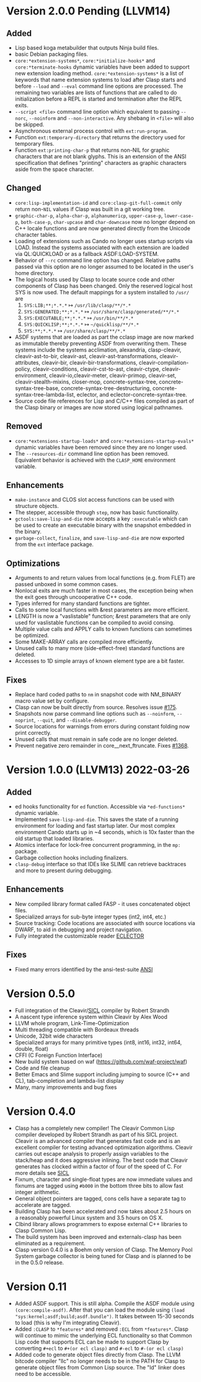 # Version 2.0.0 Pending (LLVM14)

## Added
* Lisp based koga metabuilder that outputs Ninja build files.
* basic Debian packaging files.
* `core:*extension-systems*`, `core:*initialize-hooks*` and
  `core:*terminate-hooks` dynamic variables have been added to support new
  extension loading method. `core:*extension-systems*` is a list of keywords
  that name extension systems to load after Clasp starts and before `--load`
  and `--eval` command line options are processed. The remaining two variables
  are lists of functions that are called to do initialization before a REPL is
  started and termination after the REPL exits.
* `--script <file>` command line option which equivalent to passing `--norc`,
  `--noinform` and `--non-interactive`. Any shebang in `<file>` will also be 
  skipped.
* Asynchronous external process control with `ext:run-program`.
* Function `ext:temporary-directory` that returns the directory used for
  temporary files.
* Function `ext:printing-char-p` that returns non-NIL for graphic characters
  that are not blank glyphs. This is an extension of the ANSI specification
  that defines "printing" characters as graphic characters aside from the space
  character.

## Changed
* `core:lisp-implementation-id` and `core:clasp-git-full-commit` only return
  non-`NIL` values if Clasp was built in a git working tree.
* `graphic-char-p`, `alpha-char-p`, `alphanumericp`, `upper-case-p`, 
  `lower-case-p`, `both-case-p`, `char-upcase` and `char-downcase` now no longer 
  depend on C++ locale functions and are now generated directly from the Unicode 
  character tables.
* Loading of extensions such as Cando no longer uses startup scripts via LOAD.
  Instead the systems associated with each extension are loaded via QL:QUICKLOAD
  or as a fallback ASDF:LOAD-SYSTEM.
* Behavior of `--rc` command line option has changed. Relative paths passed via
  this option are no longer assumed to be located in the user's home directory.
* The logical hosts used by Clasp to locate source code and other components of
  Clasp has been changed. Only the reserved logical host SYS is now used. The
  default mappings for a system installed to `/usr/` are
  1. `SYS:LIB;**;*.*.*` ↦ `/usr/lib/clasp/**/*.*`
  2. `SYS:GENERATED;**;*.*.*` ↦ `/usr/share/clasp/generated/**/*.*`
  3. `SYS:EXECUTABLE;**;*.*.*` ↦ `/usr/bin/**/*.*`
  4. `SYS:QUICKLISP;**;*.*.*` ↦ `~/quicklisp/**/*.*`
  5. `SYS:**;*.*.*` ↦ `/usr/share/clasp/**/*.*`
* ASDF systems that are loaded as part the cclasp image are now marked as
  immutable thereby preventing ASDF from overwriting them. These systems include
  the systems acclimation, alexandria, clasp-cleavir, cleavir-ast-to-bir, 
  cleavir-ast, cleavir-ast-transformations, cleavir-attributes, cleavir-bir, 
  cleavir-bir-transformations, cleavir-compilation-policy, cleavir-conditions,
  cleavir-cst-to-ast, cleavir-ctype, cleavir-environment, 
  cleavir-io,cleavir-meter, cleavir-primop, cleavir-set, cleavir-stealth-mixins, 
  closer-mop, concrete-syntax-tree, concrete-syntax-tree-base,
  concrete-syntax-tree-destructuring, concrete-syntax-tree-lambda-list,
  eclector, and eclector-concrete-syntax-tree.
* Source code file references for Lisp and C/C++ files compiled as part of the
  Clasp binary or images are now stored using logical pathnames.

## Removed
* `core:*extensions-startup-loads*` and `core:*extensions-startup-evals*`
  dynamic variables have been removed since they are no longer used.
* The `--resources-dir` command line option has been removed. Equivalent
  behavior is achieved with the `CLASP_HOME` environment variable.

## Enhancements
* `make-instance` and CLOS slot access functions can be used with structure 
  objects.
* The stepper, accessible through `step`, now has basic functionality.
* `gctools:save-lisp-and-die` now accepts a key `:executable` which can be used
  to create an executable binary with the snapshot embedded in the binary.
* `garbage-collect`, `finalize`, and `save-lisp-and-die` are now exported from
  the `ext` interface package.

## Optimizations
* Arguments to and return values from local functions (e.g. from FLET) are 
  passed unboxed in some common cases.
* Nonlocal exits are much faster in most cases, the exception being when
  the exit goes through uncooperative C++ code.
* Types inferred for many standard functions are tighter.
* Calls to some local functions with &rest parameters are more efficient.
* LENGTH is now a "vaslistable" function; &rest parameters that are only
  used for vaslistable functions can be compiled to avoid consing.
* Multiple value calls and APPLY calls to known functions can sometimes
  be optimized.
* Some MAKE-ARRAY calls are compiled more efficiently.
* Unused calls to many more (side-effect-free) standard functions are deleted.
* Accesses to 1D simple arrays of known element type are a bit faster.

## Fixes
* Replace hard coded paths to `nm` in snapshot code with NM_BINARY macro value
  set by configure.
* Clasp can now be built directly from source. Resolves issue [#175][].
* Snapshots now parse command line options such as `--noinform`, `--noprint`,
  `--quit`, and `--disable-debugger`.
* Source locations for warnings from errors during constant folding now
  print correctly.
* Unused calls that must remain in safe code are no longer deleted.
* Prevent negative zero remainder in core__next_ftruncate. Fixes [#1368][].

# Version 1.0.0 (LLVM13) 2022-03-26

## Added
* ed hooks functionality for `ed` function. Accessible via `*ed-functions*`
  dynamic variable.
* Implemented `save-lisp-and-die`. This saves the state of a running environment 
  for loading and fast startup later. Our most complex environment Cando starts 
  up in ~4 seconds, which is 10x faster than the old startup that loaded 
  libraries.
* Atomics interface for lock-free concurrent programming, in the `mp:` package.
* Garbage collection hooks including finalizers.
* `clasp-debug` interface so that IDEs like SLIME can retrieve backtraces and
  more to present during debugging.

## Enhancements
* New compiled library format called FASP - it uses concatenated object files.
* Specialized arrays for sub-byte integer types (int2, int4, etc.)
* Source tracking: Code locations are associated with source locations via
  DWARF, to aid in debugging and project navigation.
* Fully integrated the customizable reader [ECLECTOR][]

## Fixes
* Fixed many errors identified by the ansi-test-suite [ANSI][]

# Version 0.5.0

* Full integration of the Cleavir/[SICL][] compiler by Robert Strandh
* A nascent type inference system within Cleavir by Alex Wood
* LLVM whole program, Link-Time-Optimization
* Multi threading compatible with Bordeaux threads
* Unicode, 32bit wide characters
* Specialized arrays for many primitive types (int8, int16, int32, int64, 
  double, float)
* CFFI (C Foreign Function Interface)
* New build system based on waf (https://github.com/waf-project/waf)
* Code and file cleanup
* Better Emacs and Slime support including jumping to source (C++ and CL), 
  tab-completion and lambda-list display
* Many, many improvements and bug fixes

# Version 0.4.0

* Clasp has a completely new compiler! The Cleavir Common Lisp compiler 
  developed by Robert Strandh as part of his SICL project. Cleavir is an 
  advanced compiler that generates fast code and is an excellent compiler for 
  testing advanced optimization algorithms. Cleavir carries out escape analysis 
  to properly assign variables to the stack/heap and it does aggressive 
  inlining. The best code that Cleavir generates has clocked within a factor of 
  four of the speed of C. For more details see [SICL][]
* Fixnum, character and single-float types are now immediate values and fixnums 
  are tagged using `#b000` in the bottom three bits to allow fast integer 
  arithmetic.
* General object pointers are tagged, cons cells have a separate tag to 
  accelerate are tagged.
* Building Clasp has been accelerated and now takes about 2.5 hours on a 
  reasonably powerful Linux system and 3.5 hours on OS X.
* Clbind library allows programmers to expose external C++ libraries to Clasp 
  Common Lisp.
* The build system has been improved and externals-clasp has been eliminated as 
  a requirement.
* Clasp version 0.4.0 is a Boehm only version of Clasp. The Memory Pool System 
  garbage collector is being tuned for Clasp and is planned to be in the 0.5.0 
  release.

# Version 0.11

* Added ASDF support. This is still alpha.  Compile the ASDF module using 
  `(core:compile-asdf)`. After that you can load the module using 
  `(load "sys:kernel;asdf;build;asdf.bundle")`. It takes between 15-30 seconds 
  to load (this is why I'm integrating Cleavir).
* Added `:CLASP` to `*features*` and removed `:ECL` from `*features*`. Clasp 
  will continue to mimic the underlying ECL functionality so that Common Lisp 
  code that supports ECL can be made to support Clasp by converting `#+ecl` to 
  `#+(or ecl clasp)` and `#-ecl` to `#-(or ecl clasp)`
* Added code to generate object files directly from Clasp. The LLVM bitcode 
  compiler "llc" no longer needs to be in the PATH for Clasp to generate object 
  files from Common Lisp source. The "ld" linker does need to be accessible.

[SICL]: https://github.com/robert-strandh/SICL
[ANSI]: https://gitlab.common-lisp.net/ansi-test/ansi-test
[ECLECTOR]: https://github.com/s-expressionists/Eclector
[#175]: https://github.com/clasp-developers/clasp/issues/175
[#1368]: https://github.com/clasp-developers/clasp/issues/1368
